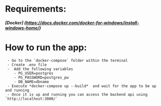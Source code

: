 # Requirements:
##### [Docker] (https://docs.docker.com/docker-for-windows/install-windows-home/)

# How to run the app:
     - Go to the `docker-compose` folder within the terminal
     - Create .env file 
     -  Add the following variables
        - PG_USER=postgres
        - PG_PASSWORD=postgres_pw
        - DB_NAME=dbname
     - Execute *docker-compose up --build*  and wait for the app to be up and running
     - Once it is up and running you can access the backend api using `http://localhost:3000/`